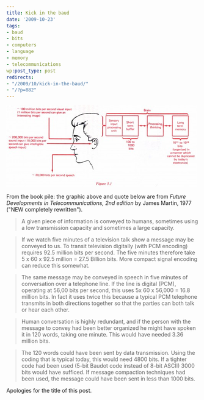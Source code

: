 ```yaml
---
title: Kick in the baud
date: '2009-10-23'
tags:
- baud
- bits
- computers
- language
- memory
- telecommunications
wp:post_type: post
redirects:
- "/2009/10/kick-in-the-baud/"
- "/?p=882"
---
```


[ ![human channels](2009-10-23-Kick-in-the-baud/human-channels-500x215.jpg "human channels") ](2009-10-23-Kick-in-the-baud/human-channels.jpg)

From the book pile: the graphic above and quote below are from _Future Developments in Telecommunications, 2nd edition_ by James Martin, 1977 ("NEW completely rewritten").

> A given piece of information is conveyed to humans, sometimes using a low transmission capacity and sometimes a large capacity.

>

> If we watch five minutes of a television talk show a message may be conveyed to us. To transit television digitally (with PCM encoding) requires 92.5 million bits per second. The five minutes therefore take 5 x 60 x 92.5 million = 27.5 Billion bits. More compact signal encoding can reduce this somewhat.

>

> The same message may be conveyed in speech in five minutes of conversation over a telephone line. If the line is digital (PCM), operating at 56,00 bits per second, this uses 5x 60 x 56,000 = 16.8 million bits. In fact it uses twice this because a typical PCM telephone transmits in both directions together so that the parties can both talk or hear each other.

>

> Human conversation is highly redundant, and if the person with the message to convey had been better organized he might have spoken it in 120 words, taking one minute. This would have needed 3.36 million bits.

>

> The 120 words could have been sent by data transmission. Using the coding that is typical today, this would need 4800 bits. If a tighter code had been used (5-bit Baudot code instead of 8-bit ASCII) 3000 bits would have sufficed. If message compaction techniques had been used, the message could have been sent in less than 1000 bits.

Apologies for the title of this post.
